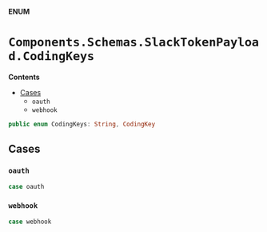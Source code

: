 **ENUM**

# `Components.Schemas.SlackTokenPayload.CodingKeys`

**Contents**

- [Cases](#cases)
  - `oauth`
  - `webhook`

```swift
public enum CodingKeys: String, CodingKey
```

## Cases
### `oauth`

```swift
case oauth
```

### `webhook`

```swift
case webhook
```
